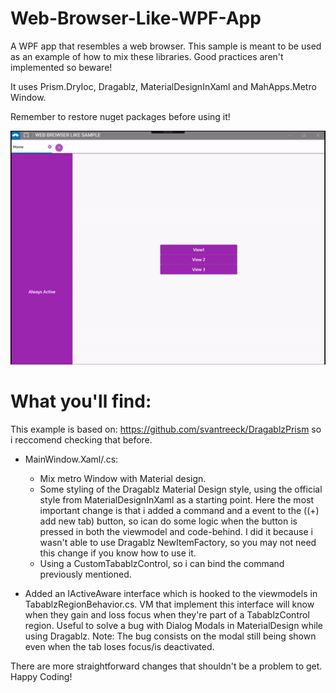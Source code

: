 # Web-Browser-Like-WPF-App
A WPF app that resembles a web browser. This sample is meant to be used as an example of how to mix these libraries. Good practices aren't implemented so beware!

It uses Prism.DryIoc, Dragablz, MaterialDesignInXaml and MahApps.Metro Window.

Remember to restore nuget packages before using it!

![](demo.gif)

# What you'll find:

This example is based on: https://github.com/svantreeck/DragablzPrism so i reccomend checking that before.

- MainWindow.Xaml/.cs:
  - Mix metro Window with Material design.
  - Some styling of the Dragablz Material Design style, using the official style from MaterialDesignInXaml as a starting point. Here the most important change is that i added a command and a event to the ((+) add new tab) button, so ican do some logic when the button is pressed in both the viewmodel and code-behind. I did it because i wasn't able to use Dragablz NewItemFactory, so you may not need this change if you know how to use it.
  - Using a CustomTabablzControl, so i can bind the command previously mentioned.
  
- Added an IActiveAware interface which is hooked to the viewmodels in TabablzRegionBehavior.cs. VM that implement this interface will know when they gain and loss focus when they're part of a TabablzControl region. Useful to solve a bug with Dialog Modals in MaterialDesign while using Dragablz. Note: The bug consists on the modal still being shown even when the tab loses focus/is deactivated.

There are more straightforward changes that shouldn't be a problem to get. Happy Coding!
